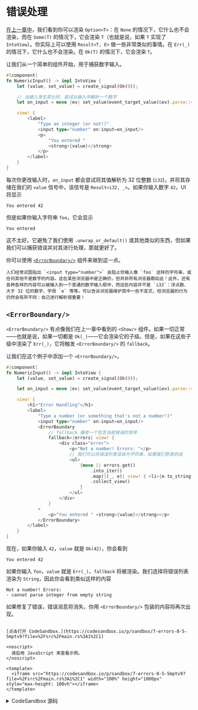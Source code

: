 # 错误处理

[在上一章中](./06_control_flow.md)，我们看到你可以渲染 `Option<T>`：在 `None` 的情况下，它什么也不会渲染，而在 `Some(T)` 的情况下，它会渲染 `T`（也就是说，如果 `T` 实现了 `IntoView`）。你实际上可以使用 `Result<T, E>` 做一些非常类似的事情。在 `Err(_)` 的情况下，它什么也不会渲染。在 `Ok(T)` 的情况下，它会渲染 `T`。

让我们从一个简单的组件开始，用于捕获数字输入。

```rust
#[component]
fn NumericInput() -> impl IntoView {
    let (value, set_value) = create_signal(Ok(0));

    // 当输入发生变化时，尝试从输入中解析一个数字
    let on_input = move |ev| set_value(event_target_value(&ev).parse::<i32>());

    view! {
        <label>
            "Type an integer (or not!)"
            <input type="number" on:input=on_input/>
            <p>
                "You entered "
                <strong>{value}</strong>
            </p>
        </label>
    }
}
```

每次你更改输入时，`on_input` 都会尝试将其值解析为 32 位整数 (`i32`)，并将其存储在我们的 `value` 信号中，该信号是 `Result<i32, _>`。如果你输入数字 `42`，UI 将显示

```
You entered 42
```

但是如果你输入字符串 `foo`，它会显示

```
You entered
```

这不太好。它避免了我们使用 `.unwrap_or_default()` 或其他类似的东西，但如果我们可以捕获错误并对其进行处理，那就更好了。

你可以使用 [`<ErrorBoundary/>`](https://docs.rs/leptos/latest/leptos/fn.ErrorBoundary.html) 组件来做到这一点。

```admonish note
人们经常试图指出 `<input type="number">` 会阻止你输入像 `foo` 这样的字符串，或任何其他不是数字的内容。这在某些浏览器中是正确的，但并非所有浏览器都如此！此外，还有各种各样的内容可以被输入到一个普通的数字输入框中，而这些内容并不是 `i32`：浮点数、大于 32 位的数字、字母 `e` 等等。可以告诉浏览器维护其中一些不变式，但浏览器的行为仍然会有所不同：自己进行解析很重要！
```

## `<ErrorBoundary/>`

`<ErrorBoundary/>` 有点像我们在上一章中看到的 `<Show/>` 组件。如果一切正常——也就是说，如果一切都是 `Ok(_)`——它会渲染它的子级。但是，如果在这些子级中渲染了 `Err(_)`，它将触发 `<ErrorBoundary/>` 的 `fallback`。

让我们在这个例子中添加一个 `<ErrorBoundary/>`。

```rust
#[component]
fn NumericInput() -> impl IntoView {
    let (value, set_value) = create_signal(Ok(0));

    let on_input = move |ev| set_value(event_target_value(&ev).parse::<i32>());

    view! {
        <h1>"Error Handling"</h1>
        <label>
            "Type a number (or something that's not a number!)"
            <input type="number" on:input=on_input/>
            <ErrorBoundary
                // fallback 接收一个包含当前错误的信号
                fallback=|errors| view! {
                    <div class="error">
                        <p>"Not a number! Errors: "</p>
                        // 我们可以将错误列表渲染为字符串，如果我们愿意的话
                        <ul>
                            {move || errors.get()
                                .into_iter()
                                .map(|(_, e)| view! { <li>{e.to_string()}</li>})
                                .collect_view()
                            }
                        </ul>
                    </div>
                }
            >
                <p>"You entered " <strong>{value}</strong></p>
            </ErrorBoundary>
        </label>
    }
}
```

现在，如果你输入 `42`，`value` 就是 `Ok(42)`，你会看到

```
You entered 42
```

如果你输入 `foo`，`value` 就是 `Err(_)`，`fallback` 将被渲染。我们选择将错误列表渲染为 `String`，因此你会看到类似这样的内容

```
Not a number! Errors:
- cannot parse integer from empty string
```

如果修复了错误，错误消息将消失，你用 `<ErrorBoundary/>` 包装的内容将再次出现。

```admonish sandbox title="实时示例" collapsible=true

[点击打开 CodeSandbox.](https://codesandbox.io/p/sandbox/7-errors-0-5-5mptv9?file=%2Fsrc%2Fmain.rs%3A1%2C1)

<noscript>
  请启用 JavaScript 来查看示例。
</noscript>

<template>
  <iframe src="https://codesandbox.io/p/sandbox/7-errors-0-5-5mptv9?file=%2Fsrc%2Fmain.rs%3A1%2C1" width="100%" height="1000px" style="max-height: 100vh"></iframe>
</template>
```

<details>
<summary>CodeSandbox 源码</summary>

```rust
use leptos::*;

#[component]
fn App() -> impl IntoView {
    let (value, set_value) = create_signal(Ok(0));

    // 当输入发生变化时，尝试从输入中解析一个数字
    let on_input = move |ev| set_value(event_target_value(&ev).parse::<i32>());

    view! {
        <h1>"Error Handling"</h1>
        <label>
            "Type a number (or something that's not a number!)"
            <input type="number" on:input=on_input/>
            // 如果在 <ErrorBoundary/> 内部渲染了 `Err(_)`,
            // 将显示 fallback。否则，将显示
            // <ErrorBoundary/> 的子级。
            <ErrorBoundary
                // fallback 接收一个包含当前错误的信号
                fallback=|errors| view! {
                    <div class="error">
                        <p>"Not a number! Errors: "</p>
                        // 我们可以将错误列表渲染为
                        // 字符串，如果我们愿意的话
                        <ul>
                            {move || errors.get()
                                .into_iter()
                                .map(|(_, e)| view! { <li>{e.to_string()}</li>})
                                .collect::<Vec<_>>()
                            }
                        </ul>
                    </div>
                }
            >
                <p>
                    "You entered "
                    // 因为 `value` 是 `Result<i32, _>`,
                    // 如果它是 `Ok`，它将渲染 `i32`，
                    // 如果它是 `Err`，它将渲染 nothing 并触发错误边界。
                    // 它是一个信号，因此当 `value` 发生变化时，它将动态更新
                    <strong>{value}</strong>
                </p>
            </ErrorBoundary>
        </label>
    }
}

fn main() {
    leptos::mount_to_body(App)
}
```

</details>
</preview>
